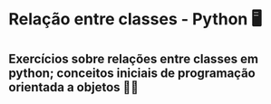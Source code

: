 # Relação entre classes - Python 🖥️
## Exercícios sobre relações entre classes em python; conceitos iniciais de programação orientada a objetos 👩‍💻
